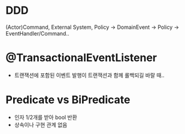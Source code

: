 # DDD
(Actor)Command, External System, Policy -> DomainEvent -> Policy -> EventHandler/Command..

# @TransactionalEventListener
- 트랜잭션에 포함된 이벤트 발행이 트랜잭션과 함께 롤백되길 바랄 때..

# Predicate vs BiPredicate
- 인자 1/2개를 받아 bool 반환
- 상속이나 구현 관계 없음
